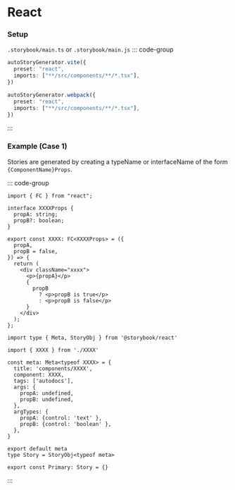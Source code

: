 # React

### Setup

  `.storybook/main.ts` or `.storybook/main.js`
  ::: code-group
  ```ts [Vite]
  autoStoryGenerator.vite({
    preset: "react",
    imports: ["**/src/components/**/*.tsx"],
  })
  ```

  ```ts [Webpack]
  autoStoryGenerator.webpack({
    preset: "react",
    imports: ["**/src/components/**/*.tsx"],
  })
  ```
  :::

### Example (Case 1)

Stories are generated by creating a typeName or interfaceName of the form `{ComponentName}Props`.

  ::: code-group
  ```tsx [component]
  import { FC } from "react";

  interface XXXXProps {
    propA: string;
    propB?: boolean;
  }

  export const XXXX: FC<XXXXProps> = ({
    propA,
    propB = false,
  }) => {
    return (
      <div className="xxxx">
        <p>{propA}</p>
        {
          propB
            ? <p>propB is true</p>
            : <p>propB is false</p>
        }
      </div>
    );
  };
  ```

  ```tsx [story]
  import type { Meta, StoryObj } from '@storybook/react'

  import { XXXX } from './XXXX'

  const meta: Meta<typeof XXXX> = {
    title: 'components/XXXX',
    component: XXXX,
    tags: ['autodocs'],
    args: {
      propA: undefined,
      propB: undefined,
    },
    argTypes: {
      propA: {control: 'text' },
      propB: {control: 'boolean' },
    },
  }

  export default meta
  type Story = StoryObj<typeof meta>

  export const Primary: Story = {}
  ```
  :::
